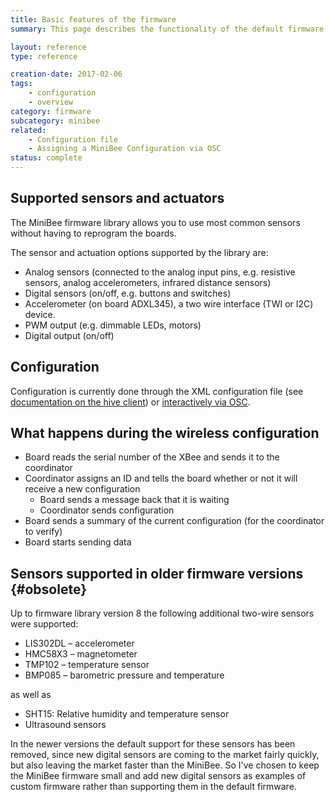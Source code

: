 ```yaml
---
title: Basic features of the firmware
summary: This page describes the functionality of the default firmware that comes shipped with your MiniBees.

layout: reference
type: reference

creation-date: 2017-02-06
tags:
    - configuration
    - overview
category: firmware
subcategory: minibee
related:
    - Configuration file
    - Assigning a MiniBee Configuration via OSC
status: complete
---
```



## Supported sensors and actuators

The MiniBee firmware library allows you to use most common sensors without having to reprogram the boards.

The sensor and actuation options supported by the library are:

  * Analog sensors (connected to the analog input pins, e.g. resistive sensors, analog accelerometers, infrared distance sensors)
  * Digital sensors (on/off, e.g. buttons and switches)
  * Accelerometer (on board ADXL345), a two wire interface (TWI or I2C) device.
  * PWM output (e.g. dimmable LEDs, motors)
  * Digital output (on/off)

## Configuration

Configuration is currently done through the XML configuration file (see [documentation on the hive client](/sensestage-v1/configuration-file)) or [interactively via OSC](/sensestage-v1/assigning-a-minibee-configuration-via-osc).

## What happens during the wireless configuration

* Board reads the serial number of the XBee and sends it to the coordinator
* Coordinator assigns an ID and tells the board whether or not it will receive a new configuration
    * Board sends a message back that it is waiting
    * Coordinator sends configuration
* Board sends a summary of the current configuration (for the coordinator to verify)
* Board starts sending data



## Sensors supported in older firmware versions {#obsolete}

Up to firmware library version 8 the following additional two-wire sensors were supported:

* LIS302DL &#8211; accelerometer
* HMC58X3 &#8211; magnetometer
* TMP102 &#8211; temperature sensor
* BMP085 &#8211; barometric pressure and temperature

as well as

* SHT15: Relative humidity and temperature sensor
* Ultrasound sensors

In the newer versions the default support for these sensors has been removed, since new digital sensors are coming to the market fairly quickly, but also leaving the market faster than the MiniBee. So I've chosen to keep the MiniBee firmware small and add new digital sensors as examples of custom firmware rather than supporting them in the default firmware.
